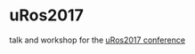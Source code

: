 # uRos2017
talk and workshop for the [uRos2017 conference](http://www.r-project.ro/conference2017/)

